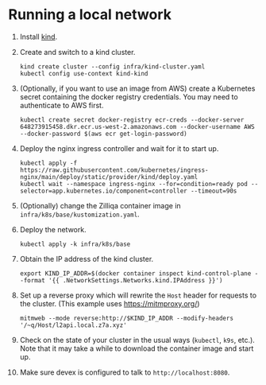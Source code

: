 # Running a local network

1. Install [kind](https://kind.sigs.k8s.io/#installation-and-usage).
1. Create and switch to a kind cluster.

    ```
    kind create cluster --config infra/kind-cluster.yaml
    kubectl config use-context kind-kind
    ```

1. (Optionally, if you want to use an image from AWS) create a Kubernetes secret containing the docker registry credentials.
You may need to authenticate to AWS first.

    ```
    kubectl create secret docker-registry ecr-creds --docker-server 648273915458.dkr.ecr.us-west-2.amazonaws.com --docker-username AWS --docker-password $(aws ecr get-login-password)
    ```

1. Deploy the nginx ingress controller and wait for it to start up.

    ```
    kubectl apply -f https://raw.githubusercontent.com/kubernetes/ingress-nginx/main/deploy/static/provider/kind/deploy.yaml
    kubectl wait --namespace ingress-nginx --for=condition=ready pod --selector=app.kubernetes.io/component=controller --timeout=90s
    ```

1. (Optionally) change the Zilliqa container image in `infra/k8s/base/kustomization.yaml`.
1. Deploy the network.

    ```
    kubectl apply -k infra/k8s/base
    ```

1. Obtain the IP address of the kind cluster.

    ```
    export KIND_IP_ADDR=$(docker container inspect kind-control-plane --format '{{ .NetworkSettings.Networks.kind.IPAddress }}')
    ```

1. Set up a reverse proxy which will rewrite the `Host` header for requests to the cluster.
(This example uses https://mitmproxy.org/)

    ```
    mitmweb --mode reverse:http://$KIND_IP_ADDR --modify-headers '/~q/Host/l2api.local.z7a.xyz'
    ```

1. Check on the state of your cluster in the usual ways (`kubectl`, `k9s`, etc.).
Note that it may take a while to download the container image and start up.
1. Make sure devex is configured to talk to `http://localhost:8080`.

